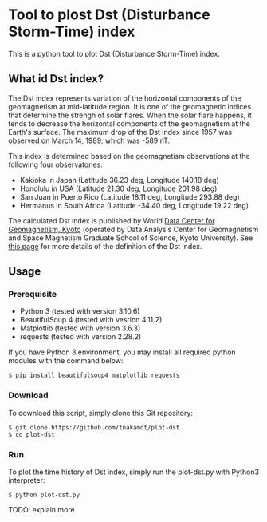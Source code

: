 # Tool to plost Dst (Disturbance Storm-Time) index

This is a python tool to plot Dst (Disturbance Storm-Time) index.

## What id Dst index?

The Dst index represents variation of the horizontal components of the geomagnetism at mid-latitude region.
It is one of the geomagnetic indices that determine the strengh of solar flares.
When the solar flare happens, it tends to decrease the horizontal components of the geomagnetism at the Earth's surface.
The maximum drop of the Dst index since 1957 was observed on March 14, 1989, which was -589 nT.

This index is determined based on the geomagnetism observations at the following four observatories:

 * Kakioka in Japan (Latitude 36.23 deg, Longitude 140.18 deg)
 * Honolulu in USA (Latitude 21.30 deg, Longitude 201.98 deg)
 * San Juan in Puerto Rico (Latitude 18.11 deg, Longitude 293.88 deg)
 * Hermanus in South Africa (Latitude -34.40 deg, Longitude 19.22 deg)

The calculated Dst index is published by World [Data Center for Geomagnetism, Kyoto](https://wdc.kugi.kyoto-u.ac.jp/index.html) (operated by Data Analysis Center for Geomagnetism and Space Magnetism Graduate School of Science, Kyoto University).
See [this page](https://wdc.kugi.kyoto-u.ac.jp/dstdir/dst2/onDstindex.html) for more details of the definition of the Dst index.

## Usage

### Prerequisite

 * Python 3 (tested with version 3.10.6)
 * BeautifulSoup 4 (tested with vesrion 4.11.2)
 * Matplotlib (tested with version 3.6.3)
 * requests (tested with version 2.28.2)
 
If you have Python 3 environment, you may install all required python modules with the command below:

```
$ pip install beautifulsoup4 matplotlib requests
```

### Download

To download this script, simply clone this Git repository:

```
$ git clone https://github.com/tnakamot/plot-dst
$ cd plot-dst
```

### Run

To plot the time history of Dst index, simply run the plot-dst.py with Python3 interpreter:

```
$ python plot-dst.py
```
 
TODO: explain more

